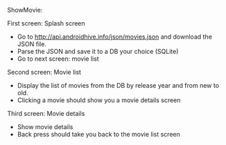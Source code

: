ShowMovie:

First screen: Splash screen
- Go to http://api.androidhive.info/json/movies.json and download the JSON file.
- Parse the JSON and save it to a DB your choice (SQLite) 
- Go to next screen: movie list 

Second screen: Movie list 
- Display the list of movies from the DB by release year and from new to old. 
- Clicking a movie should show you a movie details screen 

Third screen: Movie details 
- Show movie details
- Back press should take you back to the movie list screen 
